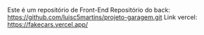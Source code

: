 Este é um repositório de Front-End 
Repositório do back: https://github.com/luisc5martins/projeto-garagem.git
Link vercel: https://fakecars.vercel.app/
